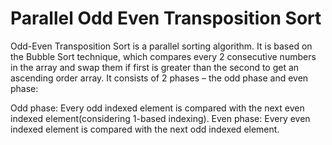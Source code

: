 # Parallel Odd Even Transposition Sort 
 Odd-Even Transposition Sort is a parallel sorting algorithm. It is based on the Bubble Sort technique, which compares every 2 consecutive numbers in the array and swap them if first is greater than the second to get an ascending order array. It consists of 2 phases – the odd phase and even phase:

Odd phase: Every odd indexed element is compared with the next even indexed element(considering 1-based indexing).
Even phase: Every even indexed element is compared with the next odd indexed element.
